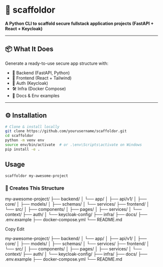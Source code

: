 # 🚀 scaffoldor

**A Python CLI to scaffold secure fullstack application projects (FastAPI + React + Keycloak)**

---

## 📦 What It Does

Generate a ready-to-use secure app structure with:

- 🔧 Backend (FastAPI, Python)
- 🎨 Frontend (React + Tailwind)
- 🔐 Auth (Keycloak)
- 🛠️ Infra (Docker Compose)
- 📄 Docs & Env examples

---

## ⚙️ Installation

```bash
# Clone & install locally
git clone https://github.com/yourusername/scaffoldor.git
cd scaffoldor
python -m venv env
source env/bin/activate  # or .\env\Scripts\activate on Windows
pip install -e .
```
## Usage
```bash
scaffoldor my-awesome-project
```

### 📁 Creates This Structure

my-awesome-project/
├── backend/
│ └── app/
│ ├── api/v1/
│ ├── core/
│ ├── models/
│ ├── schemas/
│ └── services/
├── frontend/
│ └── src/
│ ├── components/
│ ├── pages/
│ ├── services/
│ └── context/
├── auth/
│ └── keycloak-config/
├── infra/
├── docs/
├── .env.example
├── docker-compose.yml
└── README.md

Copy
Edit


my-awesome-project/
├── backend/
│   └── app/
│       ├── api/v1/
│       ├── core/
│       ├── models/
│       ├── schemas/
│       └── services/
├── frontend/
│   └── src/
│       ├── components/
│       ├── pages/
│       ├── services/
│       └── context/
├── auth/
│   └── keycloak-config/
├── infra/
├── docs/
├── .env.example
├── docker-compose.yml
└── README.md


